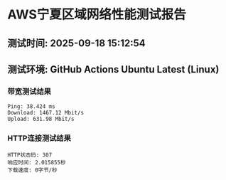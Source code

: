 # AWS宁夏区域网络性能测试报告
## 测试时间: 2025-09-18 15:12:54
## 测试环境: GitHub Actions Ubuntu Latest (Linux)

### 带宽测试结果
```
Ping: 38.424 ms
Download: 1467.12 Mbit/s
Upload: 631.98 Mbit/s
```

### HTTP连接测试结果
```
HTTP状态码: 307
响应时间: 2.015855秒
下载速度: 0字节/秒
```

